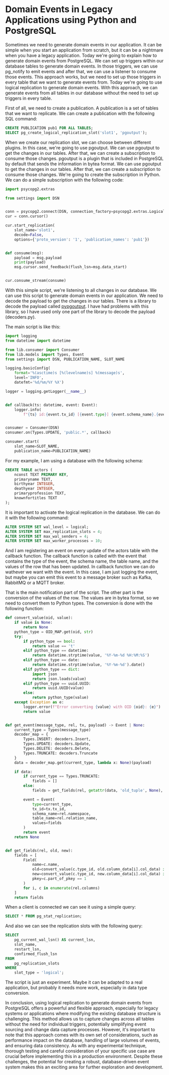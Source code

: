 # Domain Events in Legacy Applications using Python and PostgreSQL

Sometimes we need to generate domain events in our application. It can be simple when you start an application from scratch, but it can be a nightmare when you have a legacy application. Today we're going to explain how to generate domain events from PostgreSQL. We can set up triggers within our database tables to generate domain events. In those triggers, we can use pg_notify to emit events and after that, we can use a listener to consume those events. This approach works, but we need to set up those triggers in every table that we want to generate events from. Today we're going to use logical replication to generate domain events. With this approach, we can generate events from all tables in our database without the need to set up triggers in every table.

First of all, we need to create a publication. A publication is a set of tables that we want to replicate. We can create a publication with the following SQL command:

```sql
CREATE PUBLICATION pub1 FOR ALL TABLES;
SELECT pg_create_logical_replication_slot('slot1', 'pgoutput');
```

When we create our replication slot, we can choose between different plugins. In this case, we're going to use pgoutput. We can use pgoutput to get the changes in our tables. After that, we can create a subscription to consume those changes. pgoutput is a plugin that is included in PostgreSQL by default that sends the information in bytea format. We can use pgoutput to get the changes in our tables. After that, we can create a subscription to consume those changes. We're going to create the subscription in Python. We can do a simple subscription with the following code:

```python
import psycopg2.extras

from settings import DSN


conn = psycopg2.connect(DSN, connection_factory=psycopg2.extras.LogicalReplicationConnection)
cur = conn.cursor()

cur.start_replication(
    slot_name='slot1', 
    decode=False,
    options={'proto_version': '1', 'publication_names': 'pub1'})


def consume(msg):
    payload = msg.payload
    print(payload)
    msg.cursor.send_feedback(flush_lsn=msg.data_start)


cur.consume_stream(consume)
```

With this simple script, we're listening to all changes in our database. We can use this script to generate domain events in our application. We need to decode the payload to get the changes in our tables. There is a library to decode the payload called [pypgoutput](https://pypi.org/project/pypgoutput/). I have had problems with this library, so I have used only one part of the library to decode the payload (decoders.py).

The main script is like this:

```python
import logging
from datetime import datetime

from lib.consumer import Consumer
from lib.models import Types, Event
from settings import DSN, PUBLICATION_NAME, SLOT_NAME

logging.basicConfig(
    format='%(asctime)s [%(levelname)s] %(message)s',
    level='INFO',
    datefmt='%d/%m/%Y %X')

logger = logging.getLogger(__name__)


def callback(ts: datetime, event: Event):
    logger.info(
        f"{ts} id:{event.tx_id} [{event.type}] {event.schema_name}.{event.table_name} with values {event.values}")


consumer = Consumer(DSN)
consumer.on(Types.UPDATE, 'public.*', callback)

consumer.start(
    slot_name=SLOT_NAME,
    publication_name=PUBLICATION_NAME)
```

For my example, I am using a database with the following schema:

```sql
CREATE TABLE actors (
    nconst TEXT PRIMARY KEY,
    primaryname TEXT,
    birthyear INTEGER,
    deathyear INTEGER,
    primaryprofession TEXT,
    knownfortitles TEXT
);
```
It is important to activate the logical replication in the database. We can do it with the following command:

```sql
ALTER SYSTEM SET wal_level = logical;
ALTER SYSTEM SET max_replication_slots = 4;
ALTER SYSTEM SET max_wal_senders = 4;
ALTER SYSTEM SET max_worker_processes = 10;
```

And I am registering an event on every update of the actors table with the callback function. The callback function is called with the event that contains the type of the event, the schema name, the table name, and the values of the row that has been updated. In callback function we can do wathever we want with the event. In this case, I am just logging the event, but maybe you can emit this event to a message broker such as Kafka, RabbitMQ or a MQTT broker.

That is the main notification part of the script. The other part is the conversion of the values of the row. The values are in bytea format, so we need to convert them to Python types. The conversion is done with the following function:

```python
def convert_value(oid, value):
    if value is None:
        return None
    python_type = OID_MAP.get(oid, str)
    try:
        if python_type == bool:
            return value == 't'
        elif python_type == datetime:
            return datetime.strptime(value, '%Y-%m-%d %H:%M:%S')
        elif python_type == date:
            return datetime.strptime(value, '%Y-%m-%d').date()
        elif python_type == dict:
            import json
            return json.loads(value)
        elif python_type == uuid.UUID:
            return uuid.UUID(value)
        else:
            return python_type(value)
    except Exception as e:
        logger.error(f"Error converting {value} with OID {oid}: {e}")
        return value


def get_event(message_type, rel, tx, payload) -> Event | None:
    current_type = Types(message_type)
    decoder_map = {
        Types.INSERT: decoders.Insert,
        Types.UPDATE: decoders.Update,
        Types.DELETE: decoders.Delete,
        Types.TRUNCATE: decoders.Truncate
    }
    data = decoder_map.get(current_type, lambda x: None)(payload)

    if data:
        if current_type == Types.TRUNCATE:
            fields = []
        else:
            fields = get_fields(rel, getattr(data, 'old_tuple', None), getattr(data, 'new_tuple', None))

        event = Event(
            type=current_type,
            tx_id=tx.tx_id,
            schema_name=rel.namespace,
            table_name=rel.relation_name,
            values=fields
        )
        return event
    return None


def get_fields(rel, old, new):
    fields = [
        Field(
            name=c.name,
            old=convert_value(c.type_id, old.column_data[i].col_data) if old else None,
            new=convert_value(c.type_id, new.column_data[i].col_data) if new else None,
            pkey=c.part_of_pkey == 1
        )
        for i, c in enumerate(rel.columns)
    ]
    return fields
```

When a client is connected we can see it using a simple query:

```sql
SELECT * FROM pg_stat_replication;
```

And also we can see the replication slots with the following query:

```sql
SELECT
    pg_current_wal_lsn() AS current_lsn,
    slot_name,
    restart_lsn,
    confirmed_flush_lsn
FROM
    pg_replication_slots
WHERE
    slot_type = 'logical';
```

The script is just an experiment. Maybe it can be adapted to a real application, but probably it needs more work, especially in data type conversion.

In conclusion, using logical replication to generate domain events from PostgreSQL offers a powerful and flexible approach, especially for legacy systems or applications where modifying the existing database structure is challenging. This method allows us to capture changes across all tables without the need for individual triggers, potentially simplifying event sourcing and change data capture processes. However, it's important to note that this approach comes with its own set of considerations, such as performance impact on the database, handling of large volumes of events, and ensuring data consistency. As with any experimental technique, thorough testing and careful consideration of your specific use case are crucial before implementing this in a production environment. Despite these challenges, the potential for creating a robust, database-driven event system makes this an exciting area for further exploration and development.